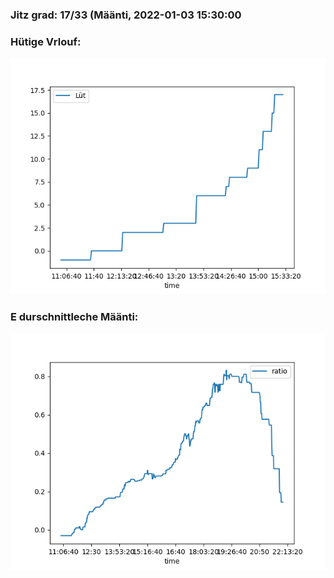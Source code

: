 ### Jitz grad: 17/33 (Määnti, 2022-01-03 15:30:00

### Hütige Vrlouf:
![Graph](Today.png)

### E durschnittleche Määnti:
![Graph](Määnti.png)